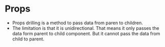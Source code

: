 # Props

- Props drilling is a method to pass data from paren to children.
- The limitation is that it is unidirectional. That means it only passes the data form parent to child component. But it cannot pass the data from child to parent.
